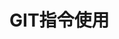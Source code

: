 <!--
 * @Author: sunwei
 * @Description: Do not edit
 * @LastEditors: sunwei
 * @LastEditTime: 2022-03-17 19:01:21
-->

# GIT指令使用